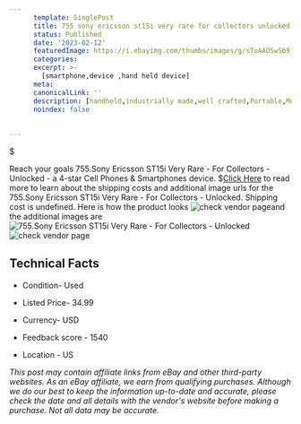 ```yaml
---
      template: SinglePost
      title: 755 sony ericsson st15i very rare for collectors unlocked
      status: Published
      date: '2023-02-12'
      featuredImage: https://i.ebayimg.com/thumbs/images/g/sToAAOSwS69j59FG/s-l225.jpg
      categories: 
      excerpt: >-
        [smartphone,device ,hand held device]
      meta:
      canonicalLink: ''
      description: [handheld,industrially made,well crafted,Portable,Mobile,Compact,Convenient,Lightweight,Maneuverable,Man-portable,Miniature,Carriable,Hand-held,Light,Holdable,Transportable,Mobile device,Pocket-sized,On-the-go,Wireless,Cordless,Compact size,Convenient size, smartphone,device ,hand held device]
      noindex: false
      
        
---
```

$

Reach your goals 755.Sony Ericsson ST15i Very Rare - For Collectors - Unlocked - a 4-star Cell Phones & Smartphones device.
$[Click Here](https://www.ebay.com/itm/165934206126?hash=item26a2730cae%3Ag%3AsToAAOSwS69j59FG&mkevt=1&mkcid=1&mkrid=711-53200-19255-0&campid=%253CePNCampaignId%253E&customid=%253CreferenceId%253E&toolid=10049) to read more to learn about the shipping costs and additional image urls for the 755.Sony Ericsson ST15i Very Rare - For Collectors - Unlocked. Shipping cost is undefined. Here is how the product looks ![check vendor page](https://i.ebayimg.com/thumbs/images/g/sToAAOSwS69j59FG/s-l225.jpg)and the additional images are![755.Sony Ericsson ST15i Very Rare - For Collectors - Unlocked](https://i.ebayimg.com/images/g/sToAAOSwS69j59FG/s-l1600.jpg)![check vendor page](https://origin-galleryplus.ebayimg.com/ws/web/165934206126_2_0_1/225x225.jpg,https://origin-galleryplus.ebayimg.com/ws/web/165934206126_3_0_1/225x225.jpg,https://origin-galleryplus.ebayimg.com/ws/web/165934206126_4_0_1/225x225.jpg,https://origin-galleryplus.ebayimg.com/ws/web/165934206126_5_0_1/225x225.jpg,https://origin-galleryplus.ebayimg.com/ws/web/165934206126_6_0_1/225x225.jpg,https://origin-galleryplus.ebayimg.com/ws/web/165934206126_7_0_1/225x225.jpg)



 ## Technical Facts 



     
      

 - Condition- Used 


      

 - Listed Price- 34.99 


      

 - Currency- USD 


      

 - Feedback score - 1540 


      

 - Location - US 


      
      

 *_This post may contain affiliate links from eBay and other third-party websites. As an eBay affiliate, we earn from qualifying purchases. Although we do our best to keep the information up-to-date and accurate, please check the date and all details with the vendor's website before making a purchase. Not all data may be accurate._*






